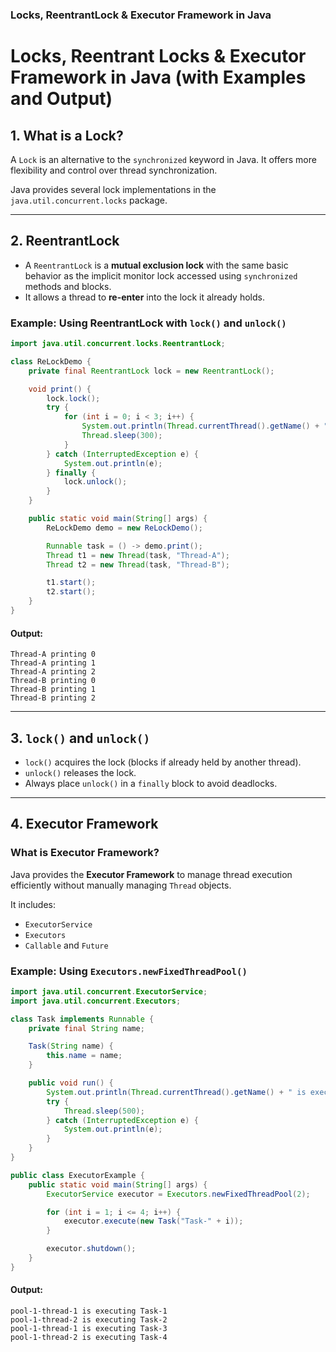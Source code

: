 
###  Locks, ReentrantLock & Executor Framework in Java 

# Locks, Reentrant Locks & Executor Framework in Java (with Examples and Output)

##  1. What is a Lock?
A `Lock` is an alternative to the `synchronized` keyword in Java. It offers more flexibility and control over thread synchronization.

Java provides several lock implementations in the `java.util.concurrent.locks` package.

---

##  2. ReentrantLock

- A `ReentrantLock` is a **mutual exclusion lock** with the same basic behavior as the implicit monitor lock accessed using `synchronized` methods and blocks.
- It allows a thread to **re-enter** into the lock it already holds.

###  Example: Using ReentrantLock with `lock()` and `unlock()`
```java
import java.util.concurrent.locks.ReentrantLock;

class ReLockDemo {
    private final ReentrantLock lock = new ReentrantLock();

    void print() {
        lock.lock();
        try {
            for (int i = 0; i < 3; i++) {
                System.out.println(Thread.currentThread().getName() + " printing " + i);
                Thread.sleep(300);
            }
        } catch (InterruptedException e) {
            System.out.println(e);
        } finally {
            lock.unlock();
        }
    }

    public static void main(String[] args) {
        ReLockDemo demo = new ReLockDemo();

        Runnable task = () -> demo.print();
        Thread t1 = new Thread(task, "Thread-A");
        Thread t2 = new Thread(task, "Thread-B");

        t1.start();
        t2.start();
    }
}
````

####  Output:

```
Thread-A printing 0
Thread-A printing 1
Thread-A printing 2
Thread-B printing 0
Thread-B printing 1
Thread-B printing 2
```

---

##  3. `lock()` and `unlock()`

* `lock()` acquires the lock (blocks if already held by another thread).
* `unlock()` releases the lock.
* Always place `unlock()` in a `finally` block to avoid deadlocks.

---

##  4. Executor Framework

###  What is Executor Framework?

Java provides the **Executor Framework** to manage thread execution efficiently without manually managing `Thread` objects.

It includes:

* `ExecutorService`
* `Executors`
* `Callable` and `Future`

###  Example: Using `Executors.newFixedThreadPool()`

```java
import java.util.concurrent.ExecutorService;
import java.util.concurrent.Executors;

class Task implements Runnable {
    private final String name;

    Task(String name) {
        this.name = name;
    }

    public void run() {
        System.out.println(Thread.currentThread().getName() + " is executing " + name);
        try {
            Thread.sleep(500);
        } catch (InterruptedException e) {
            System.out.println(e);
        }
    }
}

public class ExecutorExample {
    public static void main(String[] args) {
        ExecutorService executor = Executors.newFixedThreadPool(2);

        for (int i = 1; i <= 4; i++) {
            executor.execute(new Task("Task-" + i));
        }

        executor.shutdown();
    }
}
```

####  Output:

```
pool-1-thread-1 is executing Task-1
pool-1-thread-2 is executing Task-2
pool-1-thread-1 is executing Task-3
pool-1-thread-2 is executing Task-4
```



